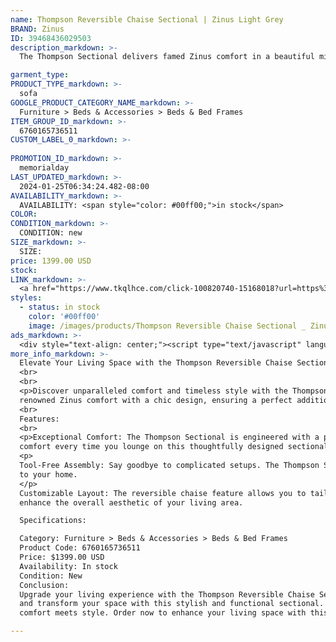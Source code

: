 ```yaml
---
name: Thompson Reversible Chaise Sectional | Zinus Light Grey
BRAND: Zinus
ID: 39468436029503
description_markdown: >-
  The Thompson Sectional delivers famed Zinus comfort in a beautiful mid-century style. Thoughtfully designed with outstanding cushion comfort from green tea memory foam, Zinus Base foam, and fiber filling for cloud-like comfort, it even comes together tool-free and features a reversible chaise you can use to fit your space like a glove.

garment_type:
PRODUCT_TYPE_markdown: >-
  sofa
GOOGLE_PRODUCT_CATEGORY_NAME_markdown: >-
  Furniture > Beds & Accessories > Beds & Bed Frames
ITEM_GROUP_ID_markdown: >-
  6760165736511
CUSTOM_LABEL_0_markdown: >-
  
PROMOTION_ID_markdown: >-
  memorialday
LAST_UPDATED_markdown: >-
  2024-01-25T06:34:24.482-08:00
AVAILABILITY_markdown: >-
  AVAILABILITY: <span style="color: #00ff00;">in stock</span>
COLOR:
CONDITION_markdown: >-
  CONDITION: new
SIZE_markdown: >-
  SIZE: 
price: 1399.00 USD
stock: 
LINK_markdown: >-
  <a href="https://www.tkqlhce.com/click-100820740-15168018?url=https%3A%2F%2Fwww.zinus.com%2Fproducts%2Fthompson-reversible-chaise-sectional%3Fvariant%3D39468436029503" target="_blank" style="display: inline-block; padding: 10px 20px; font-size: 16px; text-align: center; text-decoration: none; cursor: pointer; border: 1px solid #3498db; color: #3498db; background-color: #fff; border-radius: 5px; transition: background-color 0.3s;">Go to Product</a>
styles:
  - status: in stock
    color: '#00ff00'
    image: /images/products/Thompson Reversible Chaise Sectional _ Zinus Light Grey/ThompsonSectionalChaise_LightGrey.jpg
ads_markdown: >-
  <div style="text-align: center;"><script type="text/javascript" language="javascript" src="https://www.jdoqocy.com/placeholder-52269176?target=_top&mouseover=N"></script></div>
more_info_markdown: >-
  Elevate Your Living Space with the Thompson Reversible Chaise Sectional by Zinus
  <br>
  <br>
  <p>Discover unparalleled comfort and timeless style with the Thompson Reversible Chaise Sectional by Zinus. This mid-century masterpiece seamlessly combines the 
  renowned Zinus comfort with a chic design, ensuring a perfect addition to your living space.</p>
  <br>
  Features:
  <br>
  <p>Exceptional Comfort: The Thompson Sectional is engineered with a perfect blend of green tea memory foam, Zinus Base foam, and fiber filling. Experience cloud-like 
  comfort every time you lounge on this thoughtfully designed sectional.</p>
  <p>
  Tool-Free Assembly: Say goodbye to complicated setups. The Thompson Sectional assembles effortlessly without the need for tools, making it a hassle-free addition 
  to your home.
  </p>
  Customizable Layout: The reversible chaise feature allows you to tailor the sectional to fit your space like a glove. Arrange it to complement your room layout and 
  enhance the overall aesthetic of your living area.

  Specifications:

  Category: Furniture > Beds & Accessories > Beds & Bed Frames
  Product Code: 6760165736511
  Price: $1399.00 USD
  Availability: In stock
  Condition: New
  Conclusion:
  Upgrade your living experience with the Thompson Reversible Chaise Sectional by Zinus. Indulge in the luxury of Zinus comfort, relish the ease of tool-free assembly, 
  and transform your space with this stylish and functional sectional. Elevate your home decor and create a haven of relaxation with the Thompson Sectional – where 
  comfort meets style. Order now to enhance your living space with this exceptional piece of furniture.

---
```

